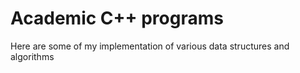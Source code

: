 # Academic C++ programs

Here are some of my implementation of various data structures and algorithms
